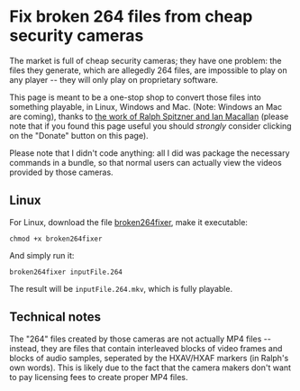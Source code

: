 # Fix broken 264 files from cheap security cameras

The market is full of cheap security cameras;  they have one problem: the files they generate, which are allegedly 264 files, are impossible to play on any player -- they will only play on proprietary software.

This page is meant to be a one-stop shop to convert those files into something playable, in Linux, Windows and Mac. (Note: Windows an Mac are coming), thanks to [the work of Ralph Spitzner and Ian Macallan](https://www.spitzner.org/kkmoon.html) (please note that if you found this page useful you should _strongly_ consider clicking on the "Donate" button on this page).

Please note that I didn't code anything: all I did was package the necessary commands in a bundle, so that normal users can actually view the videos provided by those cameras.

## Linux

For Linux, download the file [broken264fixer](https://mercmobily.github.io/broken264fixer/broken264fixer), make it executable:

````
chmod +x broken264fixer
````

And simply run it:

````
broken264fixer inputFile.264
````

The result will be `inputFile.264.mkv`, which is fully playable.

## Technical notes

The "264" files created by those cameras are not actually MP4 files -- instead, they are files that contain interleaved blocks of video frames and blocks of audio samples, seperated by the HXAV/HXAF markers (in Ralph's own words). This is likely due to the fact that the camera makers don't want to pay licensing fees to create proper MP4 files.
